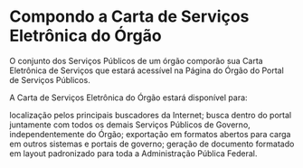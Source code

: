 # Compondo a Carta de Serviços Eletrônica do Órgão

O conjunto dos Serviços Públicos de um órgão comporão sua Carta Eletrônica de Serviços que estará acessível na Página do Órgão do Portal de Serviços Públicos.

A Carta de Serviços Eletrônica do Órgão estará disponível para:

localização pelos principais buscadores da Internet;
busca dentro do portal juntamente com todos os demais Serviços Públicos de Governo, independentemente do Órgão;
exportação em formatos abertos para carga em outros sistemas e portais de governo;
geração de documento formatado em layout padronizado para toda a Administração Pública Federal.